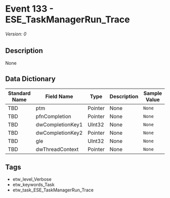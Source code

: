 # Event 133 - ESE_TaskManagerRun_Trace
###### Version: 0

## Description
None

## Data Dictionary
|Standard Name|Field Name|Type|Description|Sample Value|
|---|---|---|---|---|
|TBD|ptm|Pointer|None|`None`|
|TBD|pfnCompletion|Pointer|None|`None`|
|TBD|dwCompletionKey1|UInt32|None|`None`|
|TBD|dwCompletionKey2|Pointer|None|`None`|
|TBD|gle|UInt32|None|`None`|
|TBD|dwThreadContext|Pointer|None|`None`|

## Tags
* etw_level_Verbose
* etw_keywords_Task
* etw_task_ESE_TaskManagerRun_Trace